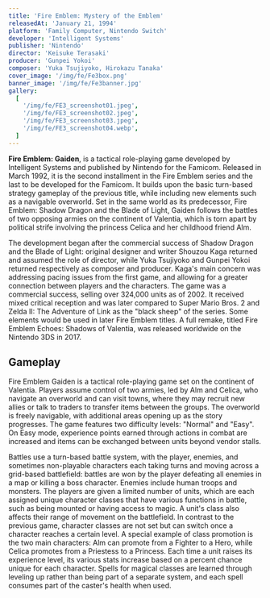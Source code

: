 ```yaml
---
title: 'Fire Emblem: Mystery of the Emblem'
releasedAt: 'January 21, 1994'
platform: 'Family Computer, Nintendo Switch'
developer: 'Intelligent Systems'
publisher: 'Nintendo'
director: 'Keisuke Terasaki'
producer: 'Gunpei Yokoi'
composer: 'Yuka Tsujiyoko, Hirokazu Tanaka'
cover_image: '/img/fe/Fe3box.png'
banner_image: '/img/fe/Fe3banner.jpg'
gallery:
  [
    '/img/fe/FE3_screenshot01.jpeg',
    '/img/fe/FE3_screenshot02.jpeg',
    '/img/fe/FE3_screenshot03.jpeg',
    '/img/fe/FE3_screenshot04.webp',
  ]
---
```


**Fire Emblem: Gaiden**, is a tactical role-playing game developed by Intelligent Systems and published by Nintendo for the Famicom. Released in March 1992, it is the second installment in the Fire Emblem series and the last to be developed for the Famicom. It builds upon the basic turn-based strategy gameplay of the previous title, while including new elements such as a navigable overworld. Set in the same world as its predecessor, Fire Emblem: Shadow Dragon and the Blade of Light, Gaiden follows the battles of two opposing armies on the continent of Valentia, which is torn apart by political strife involving the princess Celica and her childhood friend Alm.

The development began after the commercial success of Shadow Dragon and the Blade of Light: original designer and writer Shouzou Kaga returned and assumed the role of director, while Yuka Tsujiyoko and Gunpei Yokoi returned respectively as composer and producer. Kaga's main concern was addressing pacing issues from the first game, and allowing for a greater connection between players and the characters. The game was a commercial success, selling over 324,000 units as of 2002. It received mixed critical reception and was later compared to Super Mario Bros. 2 and Zelda II: The Adventure of Link as the "black sheep" of the series. Some elements would be used in later Fire Emblem titles. A full remake, titled Fire Emblem Echoes: Shadows of Valentia, was released worldwide on the Nintendo 3DS in 2017.

## Gameplay

Fire Emblem Gaiden is a tactical role-playing game set on the continent of Valentia. Players assume control of two armies, led by Alm and Celica, who navigate an overworld and can visit towns, where they may recruit new allies or talk to traders to transfer items between the groups. The overworld is freely navigable, with additional areas opening up as the story progresses. The game features two difficulty levels: "Normal" and "Easy". On Easy mode, experience points earned through actions in combat are increased and items can be exchanged between units beyond vendor stalls.

Battles use a turn-based battle system, with the player, enemies, and sometimes non-playable characters each taking turns and moving across a grid-based battlefield: battles are won by the player defeating all enemies in a map or killing a boss character. Enemies include human troops and monsters. The players are given a limited number of units, which are each assigned unique character classes that have various functions in battle, such as being mounted or having access to magic. A unit's class also affects their range of movement on the battlefield. In contrast to the previous game, character classes are not set but can switch once a character reaches a certain level. A special example of class promotion is the two main characters: Alm can promote from a Fighter to a Hero, while Celica promotes from a Priestess to a Princess. Each time a unit raises its experience level, its various stats increase based on a percent chance unique for each character. Spells for magical classes are learned through leveling up rather than being part of a separate system, and each spell consumes part of the caster's health when used.
